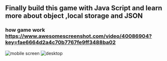 ## Finally build this game with Java Script and learn more about object ,local storage and JSON
### how game work https://www.awesomescreenshot.com/video/40086904?key=fae6664d2a4c70b7767fe9ff3488ba02
![mobile screen](https://github.com/user-attachments/assets/5672a302-e667-4742-a794-38a726885308)
![desktop](https://github.com/user-attachments/assets/8b494eda-f205-4a44-bb62-f831c0a4af25)
